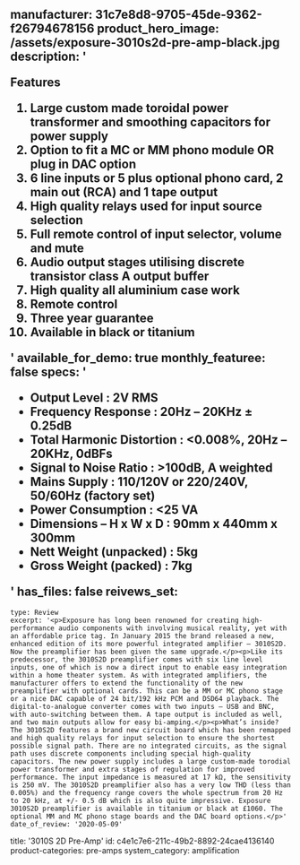 manufacturer: 31c7e8d8-9705-45de-9362-f26794678156
product_hero_image: /assets/exposure-3010s2d-pre-amp-black.jpg
description: '<p>Features</p><ol><li>Large custom made toroidal power transformer and smoothing capacitors for power supply</li><li>Option to fit a MC or MM phono module OR plug in DAC option</li><li>6 line inputs or 5 plus optional phono card, 2 main out (RCA) and 1 tape output</li><li>High quality relays used for input source selection</li><li>Full remote control of input selector, volume and mute</li><li>Audio output stages utilising discrete transistor class A output buffer</li><li>High quality all aluminium case work</li><li>Remote control</li><li>Three year guarantee</li><li>Available in black or titanium</li></ol>'
available_for_demo: true
monthly_featuree: false
specs: '<ul><li>Output Level : 2V RMS</li><li>Frequency Response : 20Hz – 20KHz ± 0.25dB</li><li>Total Harmonic Distortion : &lt;0.008%, 20Hz – 20KHz, 0dBFs</li><li>Signal to Noise Ratio : &gt;100dB, A weighted</li><li>Mains Supply : 110/120V or 220/240V, 50/60Hz (factory set)</li><li>Power Consumption : &lt;25 VA</li><li>Dimensions – H x W x D : 90mm x 440mm x 300mm</li><li>Nett Weight (unpacked) : 5kg</li><li>Gross Weight (packed) : 7kg</li></ul>'
has_files: false
reivews_set:
  -
    type: Review
    excerpt: '<p>Exposure has long been renowned for creating high-performance audio components with involving musical reality, yet with an affordable price tag. In January 2015 the brand released a new, enhanced edition of its more powerful integrated amplifier – 3010S2D. Now the preamplifier has been given the same upgrade.</p><p>Like its predecessor, the 3010S2D preamplifier comes with six line level inputs, one of which is now a direct input to enable easy integration within a home theater system. As with integrated amplifiers, the manufacturer offers to extend the functionality of the new preamplifier with optional cards. This can be a MM or MC phono stage or a nice DAC capable of 24 bit/192 kHz PCM and DSD64 playback. The digital-to-analogue converter comes with two inputs – USB and BNC, with auto-switching between them. A tape output is included as well, and two main outputs allow for easy bi-amping.</p><p>What’s inside? The 3010S2D features a brand new circuit board which has been remapped and high quality relays for input selection to ensure the shortest possible signal path. There are no integrated circuits, as the signal path uses discrete components including special high-quality capacitors. The new power supply includes a large custom-made torodial power transformer and extra stages of regulation for improved performance. The input impedance is measured at 17 kΩ, the sensitivity is 250 mV. The 3010S2D preamplifier also has a very low THD (less than 0.005%) and the frequency range covers the whole spectrum from 20 Hz to 20 kHz, at +/- 0.5 dB which is also quite impressive. Exposure 3010S2D preamplifier is available in titanium or black at £1060. The optional MM and MC phono stage boards and the DAC board options.</p>'
    date_of_review: '2020-05-09'
title: '3010S 2D Pre-Amp'
id: c4e1c7e6-211c-49b2-8892-24cae4136140
product-categories: pre-amps
system_category: amplification
